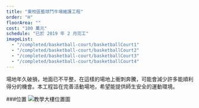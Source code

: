 ```yaml
---
title: "東校區籃球鬥牛場維護工程"
order: "H"
floorArea: ""
cost: "100 萬元"
schedule: "已於 2019 年 2 月完工"
imageList:
  - "/completed/basketball-court/basketballCourt1"
  - "/completed/basketball-court/basketballCourt2"
  - "/completed/basketball-court/basketballCourt3"
  - "/completed/basketball-court/basketballCourt4"
---
```


<div class="description">
  <p>場地年久破損，地面已不平整，在這樣的場地上衝刺奔騰，可能會減少許多能順利得分的機會。本工程旨在完善活動場地，希望能提供師生安全的運動環境。</p>
</div>

###位置
![教學大樓位置圖](/completed/basketball-court/map.png)
